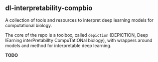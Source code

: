 ## dl-interpretability-compbio

A collection of tools and resources to interpret deep learning models for computational biology.

The core of the repo is a toolbox, called `depiction` (DEPICTION, Deep lEarning interPretabilIty CompuTatIONal biology), with wrappers around models and method for interpretable deep learning.

**TODO**
